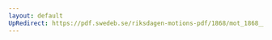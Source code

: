 ```yaml
---
layout: default
UpRedirect: https://pdf.swedeb.se/riksdagen-motions-pdf/1868/mot_1868__fk__00021/mot_1868__fk__00021_001.pdf
---
```

